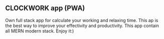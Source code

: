## CLOCKWORK app (PWA)

Own full stack app for calculate your working and relaxing time. This ap is the best way to improve your effectivity and productivity.
This app contain all MERN modern stack. Enjoy it:)

